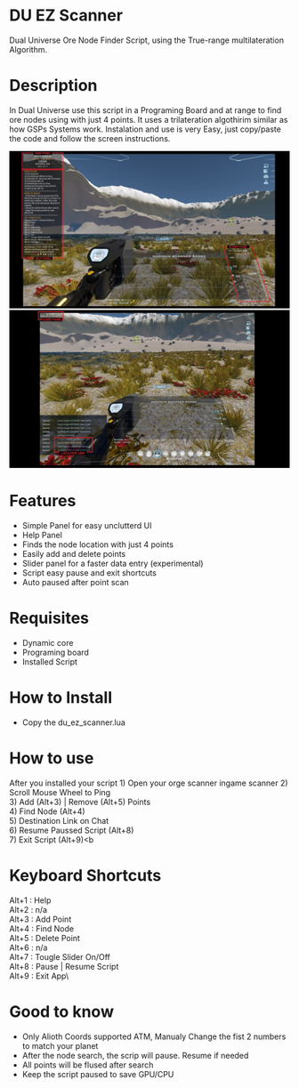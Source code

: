 # DU EZ Scanner
Dual Universe Ore Node Finder Script, using the True-range multilateration Algorithm.


# Description
In Dual Universe use this script in a Programing Board and at range to find ore nodes using with just 4 points. It uses a trilateration algothirim similar as how GSPs Systems work. Instalation and use is very Easy, just copy/paste the code and follow the screen instructions.

![fig1](fig1.jpg)
![fig2](fig2.jpg)

# Features
- Simple Panel for easy unclutterd UI
- Help Panel
- Finds the node location with just 4 points
- Easily  add and delete points
- Slider panel for a faster data entry (experimental)
- Script easy pause and exit shortcuts
- Auto paused after point scan



# Requisites
- Dynamic core
- Programing board
- Installed Script

# How to Install
- Copy the du_ez_scanner.lua


# How to use

After you installed your script
    1) Open your orge scanner ingame scanner 
    2) Scroll Mouse Wheel to Ping<br>
    3) Add (Alt+3) | Remove (Alt+5) Points<br>
    4) Find Node (Alt+4)<br>
    5) Destination Link on Chat<br>
    6) Resume Paussed Script (Alt+8)<br>
    7) Exit Script (Alt+9)<b


# Keyboard Shortcuts
Alt+1 : Help\
Alt+2 : n/a\
Alt+3 : Add Point\
Alt+4 : Find Node \
Alt+5 : Delete Point \
Alt+6 : n/a\
Alt+7 : Tougle Slider On/Off\
Alt+8 : Pause | Resume Script\
Alt+9 : Exit App\

# Good to know
- Only Alioth Coords supported ATM, Manualy Change the fist 2 numbers to match your planet
- After the node search, the scrip will pause. Resume if needed<br>
- All points will be flused after search<br>
- Keep the script paused to save GPU/CPU <br>

